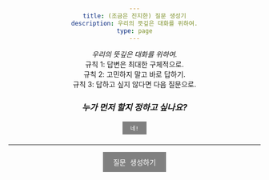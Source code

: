 ```yaml
---
title: (조금은 진지한) 질문 생성기
description: 우리의 뜻깊은 대화를 위하여.
type: page
---
```


*우리의 뜻깊은 대화를 위하여.*  
규칙 1: 답변은 최대한 구체적으로.  
규칙 2: 고민하지 말고 바로 답하기.  
규칙 3: 답하고 싶지 않다면 다음 질문으로.

<div class="decision-section">
    <h3><em>누가 먼저 할지 정하고 싶나요?</em></h3>
    <button class="small-button" onclick="showDecision()">네!</button>
    <div id="decisionContainer" class="decision-container"></div>
</div>

---

<button onclick="showNextQuestion()">질문 생성하기</button>
<div id="questionContainer" class="question-container"></div>

<script>
    let questions = [
        "가장 좋아하는 음식이 뭔가요?",
        "10억이 생긴다면 삶에 어떤 변화가 생길까요? 돈 걱정 없이 살 수 있다면 하루를 어떻게 보내고 싶으세요?",
        "살면서 받았던 선물 중 무엇이 가장 기억에 남나요?",
        "올해 가장 인상 깊었던 순간을 알려주세요.",
        "이 세상에서 가장 착한 사람이 누구라 생각하세요?",
        "마지막으로 눈물이 났던 적은 언제인가요?",
        "건강한 상태로 삶의 마지막 날을 보낼 수 있다면, 무엇을 하고 싶으세요?",
        "초등학생 시절 행복했던 기억이 있나요?",
        "슬픔을 어떻게 다루시나요?",
        "사는 동네에서 가장 좋아하는 공간이 있나요?",
        "지금 당신을 행복하게 하는 것이 있나요?",
        "계속 시도해 보고 싶지만 미루고 있는 도전이 있나요?",
        "위험을 무릅쓰고 무언가 도전한 적 있나요?",
        "기억에 남는 실패담이 있나요?",
        "시간을 돌려 단 한가지 선택을 바꿀 수 있다면, 언제로 돌아가고 싶나요?",
        "타인의 친절함에 감동한 적 있나요? 있다면 어떤 기억이 떠오르나요?",
        "삶의 의미에 대해 고민한 적 있나요? 우리는 무엇을 위해 살까요?",
        "스스로가 미웠던 적이 있나요?",
        "무엇이 가장 귀엽다고 생각하나요?"
    ];
    let decisions = [
        "가장 나이 많은 사람이 첫 번째.",
        "가장 어린 사람이 첫 번째.",
        "가장 최근 화장실 갔던 사람이 첫 번째.",
        "머리 가장 긴 사람이 첫 번째.",
        "머리 가장 짧은 사람이 첫 번째.",
        "신발 사이즈 가장 큰 사람이 첫 번째."
    ];
    let shuffledQuestions = [];
    let currentQuestionIndex = 0;

    function shuffle(array) {
        for (let i = array.length - 1; i > 0; i--) {
            const j = Math.floor(Math.random() * (i + 1));
            [array[i], array[j]] = [array[j], array[i]];
        }
        return array;
    }

    function prepareQuestions() {
        if (shuffledQuestions.length === 0) {
            shuffledQuestions = shuffle([...questions]);
            currentQuestionIndex = 0;
        }
    }

    function showNextQuestion() {
        prepareQuestions();

        if (currentQuestionIndex < shuffledQuestions.length) {
            const questionContainer = document.getElementById("questionContainer");
            questionContainer.innerHTML = "";
            const questionElement = document.createElement("div");
            questionElement.className = "question";
            questionElement.textContent = shuffledQuestions[currentQuestionIndex];
            questionContainer.appendChild(questionElement);

            // Apply animation class
            questionElement.classList.add("animated");
            
            // Remove animation class after animation ends to allow re-triggering
            questionElement.addEventListener('animationend', () => {
                questionElement.classList.remove('animated');
            });

            currentQuestionIndex++;
        } else {
            alert("All questions have been shown. Restarting the list.");
            shuffledQuestions = shuffle([...questions]);
            currentQuestionIndex = 0;
            showNextQuestion();
        }
    }

    function showDecision() {
        const decisionContainer = document.getElementById("decisionContainer");
        const decision = decisions[Math.floor(Math.random() * decisions.length)];
        decisionContainer.textContent = decision;

        // Apply animation class
        decisionContainer.classList.add("animated");

        // Remove animation class after animation ends to allow re-triggering
        decisionContainer.addEventListener('animationend', () => {
            decisionContainer.classList.remove('animated');
        });
    }
</script>

<style>
    body {
        padding: 20px;
        text-align: center;
    }
    .decision-section {
        margin-bottom: 20px;
    }
    .decision-section h3 {
        font-size: 1.2em;
    }
    .decision-container {
        margin-top: 10px;
        font-size: 1em;
        font-weight: bold;
        opacity: 0;
        transform: scale(0.5);
        animation: genieEffect 0.5s forwards;
    }
    .question-container {
        margin-top: 20px;
    }
    .question {
        font-size: 1.5em;
        font-weight: bold;
        opacity: 0;
        transform: scale(0.5);
        animation: genieEffect 0.5s forwards;
    }
    @keyframes genieEffect {
        0% {
            opacity: 0;
            transform: scale(0.5);
        }
        100% {
            opacity: 1;
            transform: scale(1);
        }
    }
    button {
        font-family: monospace;
        font-size: 1em;
        padding: 10px 20px;
        cursor: pointer;
        border: none;
        background-color: gray;
        color: white;
        transition: background-color 0.3s;
    }

    .small-button {
        font-size: 0.8em;
        padding: 5px 15px;
    }

    button:hover {
        background-color: #E91E63;
    }
    time, footer {
        display: none;
    }
</style>
